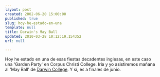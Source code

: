 ```yaml
---
layout: post
created: 2002-06-20 15:00:00
published: true
slug: hoy-he-estado-en-una
template: null
title: Darwin's May Ball
updated: 2010-03-28 10:12:19.154352
url: null

---
```


Hoy he estado en una de esas fiestas decadentes inglesas, en este caso una 'Garden Party' en Corpus Christi College. Iria y yo asistiremos mañana al 'May Ball' de <a href='http://www.dar.cam.ac.uk/'>Darwin College</a>. Y sí, es a finales de junio.



